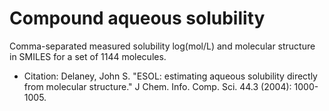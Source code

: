 # Compound aqueous solubility

Comma-separated measured solubility log(mol/L) and molecular structure in SMILES for a set of 1144 molecules.

* Citation: Delaney, John S. "ESOL: estimating aqueous solubility directly from molecular structure." J Chem. Info. Comp. Sci. 44.3 (2004): 1000-1005.
